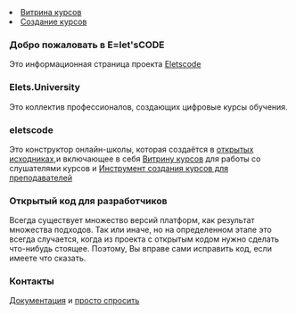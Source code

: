 <div id="header">
        <nav>
          <li class="fork"><a href="http://34.208.237.136">Витрина курсов</a></li>
          <li class="downloads"><a href="http://34.208.237.136:18010">Создание курсов</a></li>
        </nav>
      </div>

### Добро пожаловать в E=let'sCODE
Это информационная страница проекта [Eletscode](https://eletscode.github.com/)

### Elets.University
Это коллектив профессионалов, создающих цифровые курсы обучения.

### eletscode
Это конструктор онлайн-школы, которая создаётся в [открытых исходниках](https://github.com/cruzaria/DMRP),и включающее в себя [Витрину курсов](http://34.208.237.136/) для работы со слушателями курсов и [Инструмент создания курсов для преподавателей](http://34.208.237.136:18010)

### Открытый код для разработчиков
Всегда существует множество версий платформ, как результат множества подходов. Так или иначе, но на определенном этапе это всегда случается, когда из проекта с открытым кодом нужно сделать что-нибудь стоящее. Поэтому, Вы вправе сами исправить код, если имеете что сказать.

### Контакты
  [Документация](https://edx.readthedocs.io/projects/open-edx-building-and-running-a-course/en/open-release-ficus.master/getting_started/get_started.html) и [просто спросить](https://https://github.com/VladimirAndropov)
